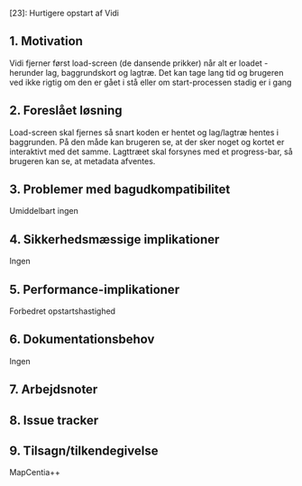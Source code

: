 [23]: Hurtigere opstart af Vidi 

## 1. Motivation
Vidi fjerner først load-screen (de dansende prikker) når alt er loadet - herunder lag, baggrundskort og lagtræ. Det kan tage lang tid og brugeren ved ikke rigtig
om den er gået i stå eller om start-processen stadig er i gang  

## 2. Foreslået løsning
Load-screen skal fjernes så snart koden er hentet og lag/lagtræ hentes i baggrunden. På den måde kan brugeren se, at der sker noget og kortet er interaktivt med
det samme. Lagttræet skal forsynes med et progress-bar, så brugeren kan se, at metadata afventes.

## 3. Problemer med bagudkompatibilitet
Umiddelbart ingen

## 4. Sikkerhedsmæssige implikationer
Ingen

## 5. Performance-implikationer
Forbedret opstartshastighed

## 6. Dokumentationsbehov
Ingen

## 7. Arbejdsnoter

## 8. Issue tracker  

## 9. Tilsagn/tilkendegivelse
MapCentia++
